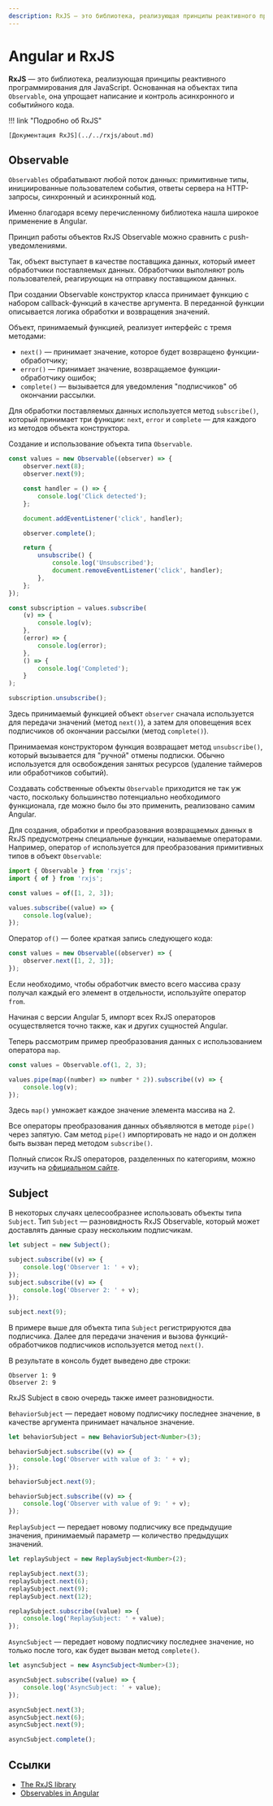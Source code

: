 ```yaml
---
description: RxJS — это библиотека, реализующая принципы реактивного программирования для JavaScript
---
```


# Angular и RxJS

**RxJS** — это библиотека, реализующая принципы реактивного программирования для JavaScript. Основанная на объектах типа `Observable`, она упрощает написание и контроль асинхронного и событийного кода.

!!! link "Подробно об RxJS"

    [Документация RxJS](../../rxjs/about.md)

## Observable

`Observables` обрабатывают любой поток данных: примитивные типы, инициированные пользователем события, ответы сервера на HTTP-запросы, синхронный и асинхронный код.

Именно благодаря всему перечисленному библиотека нашла широкое применение в Angular.

Принцип работы объектов RxJS Observable можно сравнить с push-уведомлениями.

Так, объект выступает в качестве поставщика данных, который имеет обработчики поставляемых данных. Обработчики выполняют роль пользователей, реагирующих на отправку поставщиком данных.

При создании Observable конструктор класса принимает функцию с набором callback-функций в качестве аргумента. В переданной функции описывается логика обработки и возвращения значений.

Объект, принимаемый функцией, реализует интерфейс с тремя методами:

-   `next()` — принимает значение, которое будет возвращено функции-обработчику;
-   `error()` — принимает значение, возвращаемое функции-обработчику ошибок;
-   `complete()` — вызывается для уведомления "подписчиков" об окончании рассылки.

Для обработки поставляемых данных используется метод `subscribe()`, который принимает три функции: `next`, `error` и `complete` — для каждого из методов объекта конструктора.

Создание и использование объекта типа `Observable`.

```ts
const values = new Observable((observer) => {
    observer.next(8);
    observer.next(9);

    const handler = () => {
        console.log('Click detected');
    };

    document.addEventListener('click', handler);

    observer.complete();

    return {
        unsubscribe() {
            console.log('Unsubscribed');
            document.removeEventListener('click', handler);
        },
    };
});

const subscription = values.subscribe(
    (v) => {
        console.log(v);
    },
    (error) => {
        console.log(error);
    },
    () => {
        console.log('Completed');
    }
);

subscription.unsubscribe();
```

Здесь принимаемый функцией объект `observer` сначала используется для передачи значений (метод `next()`), а затем для оповещения всех подписчиков об окончании рассылки (метод `complete()`).

Принимаемая конструктором функция возвращает метод `unsubscribe()`, который вызывается для "ручной" отмены подписки. Обычно используется для освобождения занятых ресурсов (удаление таймеров или обработчиков событий).

Создавать собственные объекты `Observable` приходится не так уж часто, поскольку большинство потенциально необходимого функционала, где можно было бы это применить, реализовано самим Angular.

Для создания, обработки и преобразования возвращаемых данных в RxJS предусмотрены специальные функции, называемые операторами. Например, оператор `of` используется для преобразования примитивных типов в объект `Observable`:

```ts
import { Observable } from 'rxjs';
import { of } from 'rxjs';

const values = of([1, 2, 3]);

values.subscribe((value) => {
    console.log(value);
});
```

Оператор `of()` — более краткая запись следующего кода:

```ts
const values = new Observable((observer) => {
    observer.next([1, 2, 3]);
});
```

Если необходимо, чтобы обработчик вместо всего массива сразу получал каждый его элемент в отдельности, используйте оператор `from`.

Начиная с версии Angular 5, импорт всех RxJS операторов осуществляется точно также, как и других сущностей Angular.

Теперь рассмотрим пример преобразования данных с использованием оператора `map`.

```ts
const values = Observable.of(1, 2, 3);

values.pipe(map((number) => number * 2)).subscribe((v) => {
    console.log(v);
});
```

Здесь `map()` умножает каждое значение элемента массива на 2.

Все операторы преобразования данных объявляются в методе `pipe()` через запятую. Сам метод `pipe()` импортировать не надо и он должен быть вызван перед методом `subscribe()`.

Полный список RxJS операторов, разделенных по категориям, можно изучить на [официальном сайте](http://reactivex.io/rxjs/manual/overview.html#categories-of-operators).

## Subject

В некоторых случаях целесообразнее использовать объекты типа `Subject`. Тип `Subject` — разновидность RxJS Observable, который может доставлять данные сразу нескольким подписчикам.

```ts
let subject = new Subject();

subject.subscribe((v) => {
    console.log('Observer 1: ' + v);
});
subject.subscribe((v) => {
    console.log('Observer 2: ' + v);
});

subject.next(9);
```

В примере выше для объекта типа `Subject` регистрируются два подписчика. Далее для передачи значения и вызова функций-обработчиков подписчиков используется метод `next()`.

В результате в консоль будет выведено две строки:

```
Observer 1: 9
Observer 2: 9
```

RxJS Subject в свою очередь также имеет разновидности.

`BehaviorSubject` — передает новому подписчику последнее значение, в качестве аргумента принимает начальное значение.

```ts
let behaviorSubject = new BehaviorSubject<Number>(3);

behaviorSubject.subscribe((v) => {
    console.log('Observer with value of 3: ' + v);
});

behaviorSubject.next(9);

behaviorSubject.subscribe((v) => {
    console.log('Observer with value of 9: ' + v);
});
```

`ReplaySubject` — передает новому подписчику все предыдущие значения, принимаемый параметр — количество предыдущих значений.

```ts
let replaySubject = new ReplaySubject<Number>(2);

replaySubject.next(3);
replaySubject.next(6);
replaySubject.next(9);
replaySubject.next(12);

replaySubject.subscribe((value) => {
    console.log('ReplaySubject: ' + value);
});
```

`AsyncSubject` — передает новому подписчику последнее значение, но только после того, как будет вызван метод `complete()`.

```ts
let asyncSubject = new AsyncSubject<Number>(3);

asyncSubject.subscribe((value) => {
    console.log('AsyncSubject: ' + value);
});

asyncSubject.next(3);
asyncSubject.next(6);
asyncSubject.next(9);

asyncSubject.complete();
```

## Ссылки

-   [The RxJS library](https://angular.io/guide/rx-library)
-   [Observables in Angular](https://angular.io/guide/observables-in-angular)
